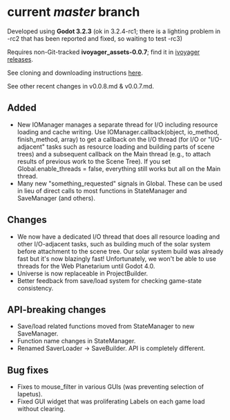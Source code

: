 # current _master_ branch
Developed using **Godot 3.2.3** (ok in 3.2.4-rc1; there is a lighting problem in -rc2 that has been reported and fixed, so waiting to test -rc3)

Requires non-Git-tracked **ivoyager_assets-0.0.7**; find it in [ivoyager releases](https://github.com/ivoyager/ivoyager/releases).

See cloning and downloading instructions [here](https://ivoyager.dev/download/). 

See other recent changes in v0.0.8.md & v0.0.7.md.

## Added
* New IOManager manages a separate thread for I/O including resource loading and cache writing. Use IOManager.callback(object, io_method, finish_method, array) to get a callback on the I/O thread (for I/O or "I/O-adjacent" tasks such as resource loading and building parts of scene trees) and a subsequent callback on the Main thread (e.g., to attach results of previous work to the Scene Tree). If you set Global.enable_threads = false, everything still works but all on the Main thread.
* Many new "something_requested" signals in Global. These can be used in lieu of direct calls to most functions in StateManager and SaveManager (and others). 

## Changes
* We now have a dedicated I/O thread that does all resource loading and other I/O-adjacent tasks, such as building much of the solar system before attachment to the scene tree. Our solar system build was already fast but it's now blazingly fast! Unfortunately, we won't be able to use threads for the Web Planetarium until Godot 4.0.
* Universe is now replaceable in ProjectBuilder.
* Better feedback from save/load system for checking game-state consistency.

## API-breaking changes
* Save/load related functions moved from StateManager to new SaveManager.
* Function name changes in StateManager.
* Renamed SaverLoader -> SaveBuilder. API is completely different.

## Bug fixes
* Fixes to mouse_filter in various GUIs (was preventing selection of Iapetus).
* Fixed GUI widget that was proliferating Labels on each game load without clearing.
